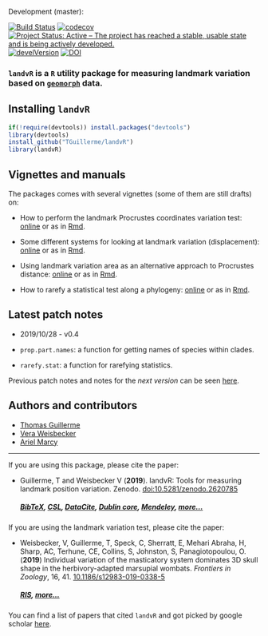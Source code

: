 <!-- Release:

[![Build Status](https://travis-ci.org/TGuillerme/dispRity.svg?branch=release)](https://travis-ci.org/TGuillerme/dispRity)
[![codecov](https://codecov.io/gh/TGuillerme/dispRity/branch/release/graph/badge.svg)](https://codecov.io/gh/TGuillerme/dispRity)
[![Project Status: Active - The project has reached a stable, usable state and is being actively developed.](http://www.repostatus.org/badges/latest/active.svg)](http://www.repostatus.org/#active)
[![develVersion](https://img.shields.io/badge/devel%20version-1.1.0-green.svg?style=flat)](https://github.com/TGuillerme/dispRity/tree/release)
[![DOI](https://zenodo.org/badge/DOI/10.5281/zenodo.846254.svg)](https://doi.org/10.5281/zenodo.846254)
 -->
 
Development (master):

[![Build Status](https://travis-ci.org/TGuillerme/landvR.svg?branch=master)](https://travis-ci.org/TGuillerme/landvR)
[![codecov](https://codecov.io/gh/TGuillerme/landvR/branch/master/graph/badge.svg)](https://codecov.io/gh/TGuillerme/landvR)
[![Project Status: Active – The project has reached a stable, usable state and is being actively developed.](https://www.repostatus.org/badges/latest/active.svg)](https://www.repostatus.org/#active)
[![develVersion](https://img.shields.io/badge/devel%20version-0.3-green.svg?style=flat)](https://github.com/TGuillerme/landvR)
[![DOI](https://zenodo.org/badge/141964125.svg)](https://zenodo.org/badge/latestdoi/141964125)

### **`landvR`** is a `R` utility package for measuring landmark variation based on [`geomorph`](https://github.com/geomorphR/geomorph) data.

<!-- <a href="https://besjournals.onlinelibrary.wiley.com/doi/abs/10.1111/2041-210X.13022"><img src="http://tguillerme.github.io/images/OA.png" height="15" widht="15"/></a> 
Check out the [paper](https://besjournals.onlinelibrary.wiley.com/doi/abs/10.1111/2041-210X.13022) associated with this package.
 -->
## Installing `landvR`

```r
if(!require(devtools)) install.packages("devtools")
library(devtools)
install_github("TGuillerme/landvR")
library(landvR)
```

## Vignettes and manuals

The packages comes with several vignettes (some of them are still drafts) on:

 * How to perform the landmark Procrustes coordinates variation test: [online](https://cdn.rawgit.com/TGuillerme/landvR/8a6a6bd5/inst/vignettes/Landmark_partition_test.html) or as in [Rmd](https://github.com/TGuillerme/landvR/blob/master/inst/vignettes/Landmark_partition_test.Rmd).

 * Some different systems for looking at landmark variation (displacement): [online](https://raw.githack.com/TGuillerme/landvR/master/inst/vignettes/Landmark_variation_differences.html) or as in [Rmd](https://github.com/TGuillerme/landvR/blob/master/inst/vignettes/Landmark_variation_differences.Rmd).

 * Using landmark variation area as an alternative approach to Procrustes distance: [online](https://raw.githack.com/TGuillerme/landvR/master/inst/vignettes/Procrustes_dist_vs_landmark_integral.html) or as in [Rmd](https://github.com/TGuillerme/landvR/blob/master/inst/vignettes/Procrustes_dist_vs_landmark_integral.Rmd).

 * How to rarefy a statistical test along a phylogeny: [online](https://raw.githack.com/TGuillerme/landvR/master/inst/vignettes/rarefy_regressions.html) or as in [Rmd](https://github.com/TGuillerme/landvR/blob/master/inst/vignettes/rarefy_regressions.Rmd).


## Latest patch notes
* 2019/10/28 - v0.4

 * `prop.part.names`: a function for getting names of species within clades.
 * `rarefy.stat`: a function for rarefying statistics.

Previous patch notes and notes for the *next version* can be seen [here](https://github.com/TGuillerme/landvR/blob/master/NEWS.md).

Authors and contributors
-------

* [Thomas Guillerme](http://tguillerme.github.io)
* [Vera Weisbecker](http://weisbeckerlab.com.au)
* [Ariel Marcy](https://github.com/miracleray/)

-------
If you are using this package, please cite the paper:

* Guillerme, T and Weisbecker V (**2019**). landvR: Tools for measuring landmark position variation. Zenodo. [doi:10.5281/zenodo.2620785](https://zenodo.org/record/2620785#.XKLvj6ZS8W8)
    ##### [BibTeX](https://zenodo.org/record/2620785/export/hx), [CSL](https://zenodo.org/record/2620785/export/csl), [DataCite](https://zenodo.org/record/2620785/export/dcite3), [Dublin core](https://zenodo.org/record/2620785/export/xd), [Mendeley](https://www.mendeley.com/import/?url=https://zenodo.org/record/2620785), [more...](https://zenodo.org/record/2620785/#.XTpLtlBS8W8)


If you are using the landmark variation test, please cite the paper:

* Weisbecker, V, Guillerme, T, Speck, C, Sherratt, E, Mehari Abraha, H, Sharp, AC, Terhune, CE, Collins, S, Johnston, S, Panagiotopoulou, O. (**2019**) Individual variation of the masticatory system dominates 3D skull shape in the herbivory-adapted marsupial wombats. *Frontiers in Zoology*, 16, 41. [10.1186/s12983-019-0338-5](https://frontiersinzoology.biomedcentral.com/articles/10.1186/s12983-019-0338-5)
    ##### [RIS](https://frontiersinzoology.biomedcentral.com/articles/10.1186/s12983-019-0338-5.ris), [more...](https://frontiersinzoology.biomedcentral.com/articles/10.1186/s12983-019-0338-5#citeas)
    
    
You can find a list of papers that cited `landvR` and got picked by google scholar [here](https://scholar.google.co.uk/scholar?oi=bibs&hl=en&cites=3216410024546316584&as_sdt=5).

